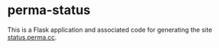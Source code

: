 perma-status
============

This is a Flask application and associated code for generating the site [status.perma.cc](https://status.perma.cc/).